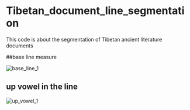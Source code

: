 # Tibetan_document_line_segmentation
This code is about the segmentation of Tibetan ancient literature documents

##base line measure
 
![base_line_1](https://github.com/LIUHUAMING888999/Tibetan_document_line_segmentation/assets/30866590/991e99ea-45e6-4ccf-94c0-425305043341)


## up vowel in the line
![up_vowel_1](https://github.com/LIUHUAMING888999/Tibetan_document_line_segmentation/assets/30866590/8f991b79-4790-4091-868b-0bf9f292bc15)
 
